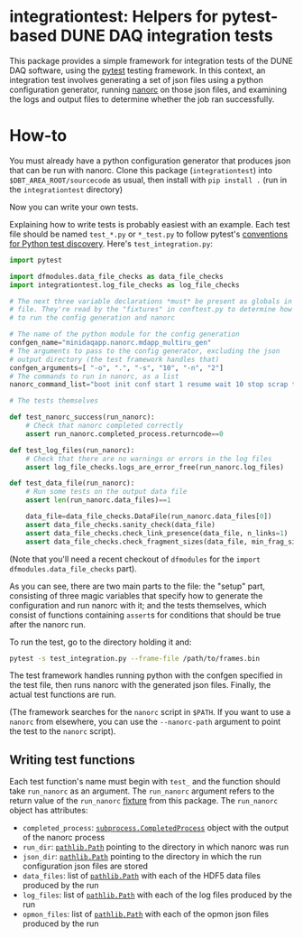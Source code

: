 # integrationtest: Helpers for pytest-based DUNE DAQ integration tests

This package provides a simple framework for integration tests of the DUNE DAQ software, using the [pytest](https://docs.pytest.org) testing framework. In this context, an integration test involves generating a set of json files using a python configuration generator, running [nanorc](https://github.com/DUNE-DAQ/nanorc) on those json files, and examining the logs and output files to determine whether the job ran successfully.

# How-to

You must already have a python configuration generator that produces json that can be run with nanorc. Clone this package (`integrationtest`) into `$DBT_AREA_ROOT/sourcecode` as usual, then install with `pip install .` (run in the `integrationtest` directory)

Now you can write your own tests.

Explaining how to write tests is probably easiest with an example. Each test file should be named `test_*.py` or `*_test.py` to follow pytest's [conventions for Python test discovery](https://docs.pytest.org/en/6.2.x/goodpractices.html#test-discovery). Here's `test_integration.py`:

```python
import pytest

import dfmodules.data_file_checks as data_file_checks
import integrationtest.log_file_checks as log_file_checks

# The next three variable declarations *must* be present as globals in the test
# file. They're read by the "fixtures" in conftest.py to determine how
# to run the config generation and nanorc

# The name of the python module for the config generation
confgen_name="minidaqapp.nanorc.mdapp_multiru_gen"
# The arguments to pass to the config generator, excluding the json
# output directory (the test framework handles that)
confgen_arguments=[ "-o", ".", "-s", "10", "-n", "2"]
# The commands to run in nanorc, as a list
nanorc_command_list="boot init conf start 1 resume wait 10 stop scrap terminate".split()

# The tests themselves

def test_nanorc_success(run_nanorc):
    # Check that nanorc completed correctly
    assert run_nanorc.completed_process.returncode==0

def test_log_files(run_nanorc):
    # Check that there are no warnings or errors in the log files
    assert log_file_checks.logs_are_error_free(run_nanorc.log_files)

def test_data_file(run_nanorc):
    # Run some tests on the output data file
    assert len(run_nanorc.data_files)==1

    data_file=data_file_checks.DataFile(run_nanorc.data_files[0])
    assert data_file_checks.sanity_check(data_file)
    assert data_file_checks.check_link_presence(data_file, n_links=1)
    assert data_file_checks.check_fragment_sizes(data_file, min_frag_size=22344, max_frag_size=22344)
```

(Note that you'll need a recent checkout of `dfmodules` for the `import dfmodules.data_file_checks` part).

As you can see, there are two main parts to the file: the "setup" part, consisting of three magic variables that specify how to generate the configuration and run nanorc with it; and the tests themselves, which consist of functions containing `assert`s for conditions that should be true after the nanorc run.

To run the test, go to the directory holding it and:

```bash
pytest -s test_integration.py --frame-file /path/to/frames.bin
```

The test framework handles running python with the confgen specified in the test file, then runs nanorc with the generated json files. Finally, the actual test functions are run.

(The framework searches for the `nanorc` script in `$PATH`. If you want to use a `nanorc` from elsewhere, you can use the `--nanorc-path` argument to point the test to the `nanorc` script).

## Writing test functions

Each test function's name must begin with `test_` and the function should take `run_nanorc` as an argument. The `run_nanorc` argument refers to the return value
of the `run_nanorc` [fixture](https://docs.pytest.org/en/6.2.x/fixture.html#fixtures) from this package. The `run_nanorc` object has attributes:

* `completed_process`: [`subprocess.CompletedProcess`](https://docs.python.org/3/library/subprocess.html#subprocess.CompletedProcess) object with the output of the nanorc process
* `run_dir`:           [`pathlib.Path`](https://docs.python.org/3/library/pathlib.html#pathlib.Path) pointing to the directory in which nanorc was run
* `json_dir`:          [`pathlib.Path`](https://docs.python.org/3/library/pathlib.html#pathlib.Path) pointing to the directory in which the run configuration json files are stored
* `data_files`:        list of [`pathlib.Path`](https://docs.python.org/3/library/pathlib.html#pathlib.Path) with each of the HDF5 data files produced by the run
* `log_files`:         list of [`pathlib.Path`](https://docs.python.org/3/library/pathlib.html#pathlib.Path) with each of the log files produced by the run
* `opmon_files`:       list of [`pathlib.Path`](https://docs.python.org/3/library/pathlib.html#pathlib.Path) with each of the opmon json files produced by the run
